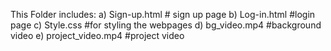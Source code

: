 This Folder includes:
a) Sign-up.html    # sign up page
b) Log-in.html     #login page
c) Style.css       #for styling the webpages
d) bg_video.mp4     #background video
e) project_video.mp4    #project video
